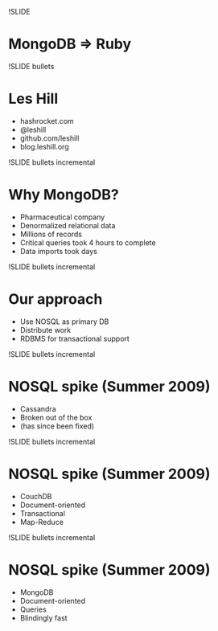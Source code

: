 !SLIDE

# MongoDB => Ruby

!SLIDE bullets

# Les Hill

* hashrocket.com
* @leshill
* github.com/leshill
* blog.leshill.org

!SLIDE bullets incremental

# Why MongoDB?

* Pharmaceutical company
* Denormalized relational data
* Millions of records
* Critical queries took 4 hours to complete
* Data imports took days

!SLIDE bullets incremental

# Our approach

* Use NOSQL as primary DB
* Distribute work
* RDBMS for transactional support

!SLIDE bullets incremental

# NOSQL spike (Summer 2009)

* Cassandra
* Broken out of the box
* (has since been fixed)

!SLIDE bullets incremental

# NOSQL spike (Summer 2009)

* CouchDB
* Document-oriented
* Transactional
* Map-Reduce

!SLIDE bullets incremental

# NOSQL spike (Summer 2009)

* MongoDB
* Document-oriented
* Queries
* Blindingly fast

